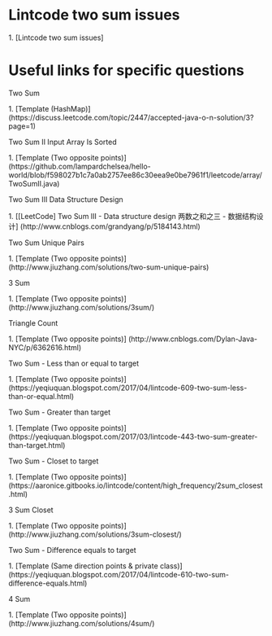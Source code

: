 # Lintcode two sum issues
<p>1. [Lintcode two sum issues]

# Useful links for specific questions
<p>Two Sum
<p>1. [Template (HashMap)] (https://discuss.leetcode.com/topic/2447/accepted-java-o-n-solution/3?page=1)

<p>Two Sum II Input Array Is Sorted
<p>1. [Template (Two opposite points)] (https://github.com/lampardchelsea/hello-world/blob/f598027b1c7a0ab2757ee86c30eea9e0be7961f1/leetcode/array/TwoSumII.java)

<p>Two Sum III Data Structure Design
<p>1. [[LeetCode] Two Sum III - Data structure design 两数之和之三 - 数据结构设计] (http://www.cnblogs.com/grandyang/p/5184143.html)

<p>Two Sum Unique Pairs
<p>1. [Template (Two opposite points)] (http://www.jiuzhang.com/solutions/two-sum-unique-pairs)

<p>3 Sum
<p>1. [Template (Two opposite points)] (http://www.jiuzhang.com/solutions/3sum/)

<p>Triangle Count
<p>1. [Template (Two opposite points)] (http://www.cnblogs.com/Dylan-Java-NYC/p/6362616.html)

<p>Two Sum - Less than or equal to target
<p>1. [Template (Two opposite points)] (https://yeqiuquan.blogspot.com/2017/04/lintcode-609-two-sum-less-than-or-equal.html)

<p>Two Sum - Greater than target
<p>1. [Template (Two opposite points)] (https://yeqiuquan.blogspot.com/2017/03/lintcode-443-two-sum-greater-than-target.html)

<p>Two Sum - Closet to target
<p>1. [Template (Two opposite points)] (https://aaronice.gitbooks.io/lintcode/content/high_frequency/2sum_closest.html)

<p>3 Sum Closet
<p>1. [Template (Two opposite points)] (http://www.jiuzhang.com/solutions/3sum-closest/)

<p>Two Sum - Difference equals to target
<p>1. [Template (Same direction points & private class)] (https://yeqiuquan.blogspot.com/2017/04/lintcode-610-two-sum-difference-equals.html)

<p>4 Sum
<p>1. [Template (Two opposite points)] (http://www.jiuzhang.com/solutions/4sum/)

